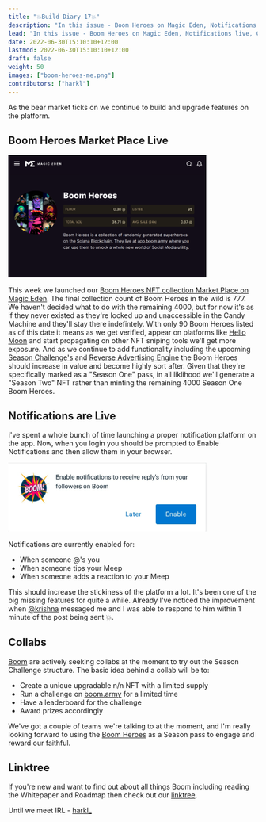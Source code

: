 ```yaml
---
title: "💥Build Diary 17💥"
description: "In this issue - Boom Heroes on Magic Eden, Notifications live, Collabs, Linktree."
lead: "In this issue - Boom Heroes on Magic Eden, Notifications live, Collabs, Linktree."
date: 2022-06-30T15:10:10+12:00
lastmod: 2022-06-30T15:10:10+12:00
draft: false
weight: 50
images: ["boom-heroes-me.png"]
contributors: ["harkl"]
---
```


As the bear market ticks on we continue to build and upgrade features on the platform.

## Boom Heroes Market Place Live

<img src="boom-heroes-me.png" alt="Boom heroes Magic Eden" width="400"/>

This week we launched our [Boom Heroes NFT collection Market Place on Magic Eden](https://magiceden.io/marketplace/EJqr8VRC3rJaEVDDkcbG9G122ixW1GQ4f6y6vMwaGoco). The final collection count of Boom Heroes in the wild is 777. We haven't decided what to do with the remaining 4000, but for now it's as if they never existed as they're locked up and unaccessible in the Candy Machine and they'll stay there indefintely. With only 90 Boom Heroes listed as of this date it means as we get verified, appear on platforms like [Hello Moon](https://www.hellomoon.io) and start propagating on other NFT sniping tools we'll get more exposure. And as we continue to add functionality including the upcoming [Season Challenge's](https://boom.army/docs/docs/prologue/season-challenges/) and [Reverse Advertising Engine](https://boom.army/docs/docs/prologue/whitepaper/) the Boom Heroes should increase in value and become highly sort after. Given that they're specifically marked as a "Season One" pass, in all liklihood we'll generate a "Season Two" NFT rather than minting the remaining 4000 Season One Boom Heroes. 

## Notifications are Live

I've spent a whole bunch of time launching a proper notification platform on the app. Now, when you login you should be prompted to Enable Notifications and then allow them in your browser.

<img src="enable.jpeg" alt="Enable Notifications" width="400"/>

Notifications are currently enabled for:

- When someone @'s you
- When someone tips your Meep
- When someone adds a reaction to your Meep

This should increase the stickiness of the platform a lot. It's been one of the big missing features for quite a while. Already I've noticed the improvement when [@krishna](https://boom.army/krishna) messaged me and I was able to respond to him within 1 minute of the post being sent 💥. 

## Collabs

[Boom](https://boom.army) are actively seeking collabs at the moment to try out the Season Challenge structure. The basic idea behind a collab will be to:

- Create a unique upgradable n/n NFT with a limited supply
- Run a challenge on [boom.army](https://boom.army) for a limited time
- Have a leaderboard for the challenge
- Award prizes accordingly

We've got a couple of teams we're talking to at the moment, and I'm really looking forward to using the [Boom Heroes](https://magiceden.io/marketplace/EJqr8VRC3rJaEVDDkcbG9G122ixW1GQ4f6y6vMwaGoco) as a Season pass to engage and reward our faithful.

## Linktree

If you're new and want to find out about all things Boom including reading the Whitepaper and Roadmap then check out our [linktree](https://linktr.ee/boom_army).

Until we meet IRL - [harkl_](https://boom.army/harkl)